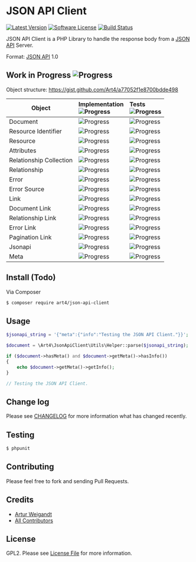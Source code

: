 # JSON API Client

[![Latest Version][ico-version]][link-version]
[![Software License][ico-license]](LICENSE)
[![Build Status][ico-travis]][link-travis]

JSON API Client is a PHP Library to handle the response body from a [JSON API](http://jsonapi.org) Server.

Format: [JSON API](http://jsonapi.org/format) 1.0

## Work in Progress ![Progress](http://progressed.io/bar/45)

Object structure: https://gist.github.com/Art4/a77052f1e8700bdde498

Object | Implementation<br />![Progress](http://progressed.io/bar/49) | Tests<br />![Progress](http://progressed.io/bar/40)
------------------------|:------------------------------------------|:-----------------------------------------
Document                | ![Progress](http://progressed.io/bar/100) | ![Progress](http://progressed.io/bar/100)
Resource Identifier     | ![Progress](http://progressed.io/bar/100) | ![Progress](http://progressed.io/bar/100)
Resource                | ![Progress](http://progressed.io/bar/30)  | ![Progress](http://progressed.io/bar/0)
Attributes              | ![Progress](http://progressed.io/bar/0)   | ![Progress](http://progressed.io/bar/0)
Relationship Collection | ![Progress](http://progressed.io/bar/0)   | ![Progress](http://progressed.io/bar/0)
Relationship            | ![Progress](http://progressed.io/bar/0)   | ![Progress](http://progressed.io/bar/0)
Error                   | ![Progress](http://progressed.io/bar/50)  | ![Progress](http://progressed.io/bar/0)
Error Source            | ![Progress](http://progressed.io/bar/0)   | ![Progress](http://progressed.io/bar/0)
Link                    | ![Progress](http://progressed.io/bar/100) | ![Progress](http://progressed.io/bar/100)
Document Link           | ![Progress](http://progressed.io/bar/100) | ![Progress](http://progressed.io/bar/100)
Relationship Link       | ![Progress](http://progressed.io/bar/0)   | ![Progress](http://progressed.io/bar/0)
Error Link              | ![Progress](http://progressed.io/bar/100) | ![Progress](http://progressed.io/bar/100)
Pagination Link         | ![Progress](http://progressed.io/bar/10)  | ![Progress](http://progressed.io/bar/0)
Jsonapi                 | ![Progress](http://progressed.io/bar/50)  | ![Progress](http://progressed.io/bar/0)
Meta                    | ![Progress](http://progressed.io/bar/100) | ![Progress](http://progressed.io/bar/100)

## Install (Todo)

Via Composer

``` bash
$ composer require art4/json-api-client
```

## Usage

```php
$jsonapi_string = '{"meta":{"info":"Testing the JSON API Client."}}';

$document = \Art4\JsonApiClient\Utils\Helper::parse($jsonapi_string);

if ($document->hasMeta() and $document->getMeta()->hasInfo())
{
    echo $document->getMeta()->getInfo();
}

// Testing the JSON API Client.
```

## Change log

Please see [CHANGELOG](CHANGELOG.md) for more information what has changed recently.

## Testing

``` bash
$ phpunit
```

## Contributing

Please feel free to fork and sending Pull Requests.

## Credits

- [Artur Weigandt][link-author]
- [All Contributors][link-contributors]

## License

GPL2. Please see [License File](LICENSE) for more information.

[ico-version]: https://img.shields.io/github/release/Art4/json-api-client.svg
[ico-license]: https://img.shields.io/badge/license-GPL2-brightgreen.svg
[ico-travis]: https://travis-ci.org/Art4/json-api-client.svg
[link-version]: https://github.com/Art4/json-api-client/releases
[link-travis]: https://travis-ci.org/Art4/json-api-client
[link-author]: https://github.com/Art4
[link-contributors]: ../../contributors
